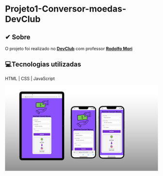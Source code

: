 # Projeto1-Conversor-moedas-DevClub

## ✔ Sobre

O projeto foi realizado no **[DevClub](https://rodolfomori.com.br/devclub/)** com professor **[Rodolfo Mori](https://github.com/rodolfomori)**


## 💻Tecnologias utilizadas

HTML | CSS | JavaScript

![Apresentação](./Apresentação.png)


